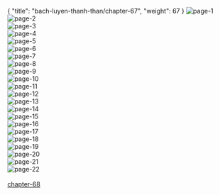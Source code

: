 { "title": "bach-luyen-thanh-than/chapter-67", "weight": 67 }
<img src="bach-luyen-thanh-than_0067_01-2ccfbbd78b0c9d53a8127d56fe16976e.webp" alt="page-1" origin="http://storage.fshare.vn/Test-vechai/1501571621-Bach-Luyen-Thanh-Than-Chapter-66-02.jpg"><br/>
<img src="bach-luyen-thanh-than_0067_02-0af70ab934b1c4f5eeeba7fd68a39b77.webp" alt="page-2" origin="http://storage.fshare.vn/Test-vechai/1501571621-Bach-Luyen-Thanh-Than-Chapter-66-03.jpg"><br/>
<img src="bach-luyen-thanh-than_0067_03-30a909bb7472aa5508bf2726ef21792b.webp" alt="page-3" origin="http://storage.fshare.vn/Test-vechai/1501571621-Bach-Luyen-Thanh-Than-Chapter-66-04.jpg"><br/>
<img src="bach-luyen-thanh-than_0067_04-774a63d618844fcb902e334cc831babe.webp" alt="page-4" origin="http://storage.fshare.vn/Test-vechai/1501571621-Bach-Luyen-Thanh-Than-Chapter-66-05.jpg"><br/>
<img src="bach-luyen-thanh-than_0067_05-14f2c493f49a8ea155f4fdc138f704f1.webp" alt="page-5" origin="http://storage.fshare.vn/Test-vechai/1501571621-Bach-Luyen-Thanh-Than-Chapter-66-06.jpg"><br/>
<img src="bach-luyen-thanh-than_0067_06-227e715ea34e5795f6da684528d3f4b8.webp" alt="page-6" origin="http://storage.fshare.vn/Test-vechai/1501571621-Bach-Luyen-Thanh-Than-Chapter-66-07.jpg"><br/>
<img src="bach-luyen-thanh-than_0067_07-1043e1c2f2fc24189d6d5c5f991f6f9a.webp" alt="page-7" origin="http://storage.fshare.vn/Test-vechai/1501571621-Bach-Luyen-Thanh-Than-Chapter-66-08.jpg"><br/>
<img src="bach-luyen-thanh-than_0067_08-42c7f5891af3e910090ff54dd1cd3787.webp" alt="page-8" origin="http://storage.fshare.vn/Test-vechai/1501571621-Bach-Luyen-Thanh-Than-Chapter-66-09.jpg"><br/>
<img src="bach-luyen-thanh-than_0067_09-38f0c16923ab79e21f344148f6fff1df.webp" alt="page-9" origin="http://storage.fshare.vn/Test-vechai/1501571621-Bach-Luyen-Thanh-Than-Chapter-66-10.jpg"><br/>
<img src="bach-luyen-thanh-than_0067_10-dfe12199b400c6614404d522194d10cf.webp" alt="page-10" origin="http://storage.fshare.vn/Test-vechai/1501571621-Bach-Luyen-Thanh-Than-Chapter-66-11.jpg"><br/>
<img src="bach-luyen-thanh-than_0067_11-fed4f2a0e14a9c4db3fbe89651fa5301.webp" alt="page-11" origin="http://storage.fshare.vn/Test-vechai/1501571621-Bach-Luyen-Thanh-Than-Chapter-66-12.jpg"><br/>
<img src="bach-luyen-thanh-than_0067_12-5484a9b36b4797b90576c045a70da21a.webp" alt="page-12" origin="http://storage.fshare.vn/Test-vechai/1501571621-Bach-Luyen-Thanh-Than-Chapter-66-13.jpg"><br/>
<img src="bach-luyen-thanh-than_0067_13-31be9d92bb3003862f1f7c4d835b3da7.webp" alt="page-13" origin="http://storage.fshare.vn/Test-vechai/1501571621-Bach-Luyen-Thanh-Than-Chapter-66-14.jpg"><br/>
<img src="bach-luyen-thanh-than_0067_14-a73cc1b1fa815dc7dada1df72d4642fa.webp" alt="page-14" origin="http://storage.fshare.vn/Test-vechai/1501571621-Bach-Luyen-Thanh-Than-Chapter-66-15.jpg"><br/>
<img src="bach-luyen-thanh-than_0067_15-28ec81f0044362994afd2a38fef24a84.webp" alt="page-15" origin="http://storage.fshare.vn/Test-vechai/1501571621-Bach-Luyen-Thanh-Than-Chapter-66-16.jpg"><br/>
<img src="bach-luyen-thanh-than_0067_16-a6d5afb03049c3cb6291c009beb66c91.webp" alt="page-16" origin="http://storage.fshare.vn/Test-vechai/1501571621-Bach-Luyen-Thanh-Than-Chapter-66-17.jpg"><br/>
<img src="bach-luyen-thanh-than_0067_17-217ed24c9b2aa5346caa5a7896d964ad.webp" alt="page-17" origin="http://storage.fshare.vn/Test-vechai/1501571621-Bach-Luyen-Thanh-Than-Chapter-66-18.jpg"><br/>
<img src="bach-luyen-thanh-than_0067_18-bf46fda830f5da7f0c83da3205d83494.webp" alt="page-18" origin="http://storage.fshare.vn/Test-vechai/1501571621-Bach-Luyen-Thanh-Than-Chapter-66-19.jpg"><br/>
<img src="bach-luyen-thanh-than_0067_19-7cf7bf7a4ca1e609a704b1841cdbce8e.webp" alt="page-19" origin="http://storage.fshare.vn/Test-vechai/1501571621-Bach-Luyen-Thanh-Than-Chapter-66-20.jpg"><br/>
<img src="bach-luyen-thanh-than_0067_20-74645713b7a64ac45701c6e494f3d0a5.webp" alt="page-20" origin="http://storage.fshare.vn/Test-vechai/1501571621-Bach-Luyen-Thanh-Than-Chapter-66-21.jpg"><br/>
<img src="bach-luyen-thanh-than_0067_21-ac18a69cbd3c180a7f32264bc9ad57de.webp" alt="page-21" origin="http://storage.fshare.vn/Test-vechai/1501571621-Bach-Luyen-Thanh-Than-Chapter-66-22.jpg"><br/>
<img src="bach-luyen-thanh-than_0067_22-df2487170203d72204c8d693ad30e38e.webp" alt="page-22" origin="http://storage.fshare.vn/Test-vechai/1501571621-Bach-Luyen-Thanh-Than-Chapter-66-23.jpg"><br/>
<br/><a class="nextchap" href="/bach-luyen-thanh-than/chapter-68">chapter-68</a>
